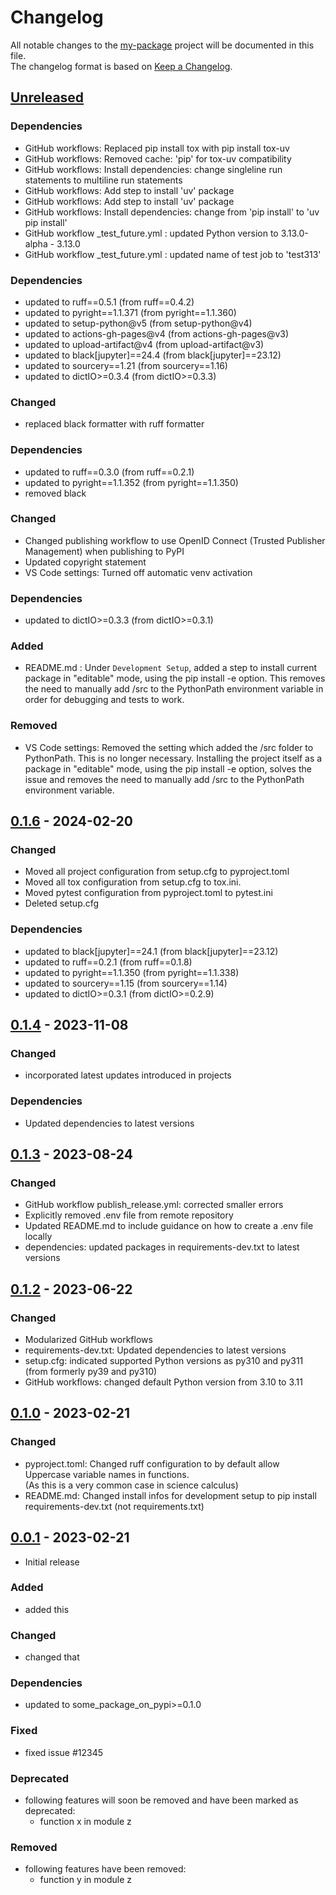 # Changelog

All notable changes to the [my-package] project will be documented in this file.<br>
The changelog format is based on [Keep a Changelog](https://keepachangelog.com/en/1.0.0/).

## [Unreleased]

### Dependencies
* GitHub workflows: Replaced pip install tox with pip install tox-uv
* GitHub workflows: Removed cache: 'pip' for tox-uv compatibility
* GitHub workflows: Install dependencies: change singleline run statements to multiline run statements
* GitHub workflows: Add step to install 'uv' package
* GitHub workflows: Add step to install 'uv' package
* GitHub workflows: Install dependencies: change from 'pip install' to 'uv pip install'
* GitHub workflow _test_future.yml : updated Python version to 3.13.0-alpha - 3.13.0
* GitHub workflow _test_future.yml : updated name of test job to 'test313'

### Dependencies
* updated to ruff==0.5.1  (from ruff==0.4.2)
* updated to pyright==1.1.371  (from pyright==1.1.360)
* updated to setup-python@v5  (from setup-python@v4)
* updated to actions-gh-pages@v4  (from actions-gh-pages@v3)
* updated to upload-artifact@v4  (from upload-artifact@v3)
* updated to black[jupyter]==24.4  (from black[jupyter]==23.12)
* updated to sourcery==1.21  (from sourcery==1.16)
* updated to dictIO>=0.3.4  (from dictIO>=0.3.3)

### Changed
* replaced black formatter with ruff formatter

### Dependencies
* updated to ruff==0.3.0  (from ruff==0.2.1)
* updated to pyright==1.1.352  (from pyright==1.1.350)
* removed black

### Changed
* Changed publishing workflow to use OpenID Connect (Trusted Publisher Management) when publishing to PyPI
* Updated copyright statement
* VS Code settings: Turned off automatic venv activation

### Dependencies
* updated to dictIO>=0.3.3  (from dictIO>=0.3.1)

### Added
* README.md : Under `Development Setup`, added a step to install current package in "editable" mode, using the pip install -e option.
This removes the need to manually add /src to the PythonPath environment variable in order for debugging and tests to work.

### Removed
* VS Code settings: Removed the setting which added the /src folder to PythonPath. This is no longer necessary. Installing the project itself as a package in "editable" mode, using the pip install -e option, solves the issue and removes the need to manually add /src to the PythonPath environment variable.


## [0.1.6] - 2024-02-20

### Changed
* Moved all project configuration from setup.cfg to pyproject.toml
* Moved all tox configuration from setup.cfg to tox.ini.
* Moved pytest configuration from pyproject.toml to pytest.ini
* Deleted setup.cfg

### Dependencies
* updated to black[jupyter]==24.1  (from black[jupyter]==23.12)
* updated to ruff==0.2.1  (from ruff==0.1.8)
* updated to pyright==1.1.350  (from pyright==1.1.338)
* updated to sourcery==1.15  (from sourcery==1.14)
* updated to dictIO>=0.3.1  (from dictIO>=0.2.9)


## [0.1.4] - 2023-11-08

### Changed

* incorporated latest updates introduced in projects

### Dependencies

* Updated dependencies to latest versions


## [0.1.3] - 2023-08-24

### Changed

* GitHub workflow publish_release.yml: corrected smaller errors
* Explicitly removed .env file from remote repository
* Updated README.md to include guidance on how to create a .env file locally
* dependencies: updated packages in requirements-dev.txt to latest versions


## [0.1.2] - 2023-06-22

### Changed

* Modularized GitHub workflows
* requirements-dev.txt: Updated dependencies to latest versions
* setup.cfg: indicated supported Python versions as py310 and py311 <br>
  (from formerly py39 and py310)
* GitHub workflows: changed default Python version from 3.10 to 3.11


## [0.1.0] - 2023-02-21

### Changed

* pyproject.toml: Changed ruff configuration to by default allow Uppercase variable names in functions. <br>
(As this is a very common case in science calculus)
* README.md: Changed install infos for development setup to pip install requirements-dev.txt (not requirements.txt)


## [0.0.1] - 2023-02-21

* Initial release

### Added

* added this

### Changed

* changed that

### Dependencies

* updated to some_package_on_pypi>=0.1.0

### Fixed

* fixed issue #12345

### Deprecated

* following features will soon be removed and have been marked as deprecated:
    * function x in module z

### Removed

* following features have been removed:
    * function y in module z



<!-- Markdown link & img dfn's -->
[unreleased]: https://github.com/Owner/my-package/compare/v0.1.6...HEAD
[0.1.6]: https://github.com/Owner/my-package/releases/tag/v0.1.4...v0.1.6
[0.1.4]: https://github.com/Owner/my-package/releases/tag/v0.1.3...v0.1.4
[0.1.3]: https://github.com/Owner/my-package/releases/tag/v0.1.2...v0.1.3
[0.1.2]: https://github.com/Owner/my-package/releases/tag/v0.1.0...v0.1.2
[0.1.0]: https://github.com/Owner/my-package/releases/tag/v0.0.1...v0.1.0
[0.0.1]: https://github.com/Owner/my-package/releases/tag/v0.0.1
[my-package]: https://github.com/Owner/my-package
